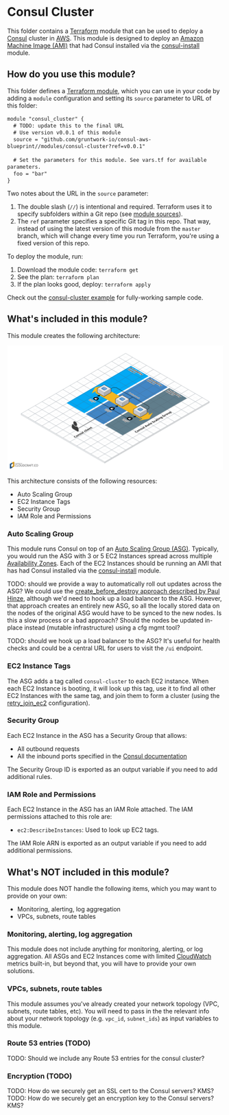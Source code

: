 # Consul Cluster

This folder contains a [Terraform](https://www.terraform.io/) module that can be used to deploy a 
[Consul](https://www.consul.io/) cluster in [AWS](https://aws.amazon.com/). This module is designed to deploy an 
[Amazon Machine Image (AMI)](http://docs.aws.amazon.com/AWSEC2/latest/UserGuide/AMIs.html) that had Consul installed
via the [consul-install](/modules/consul-install) module.

## How do you use this module?

This folder defines a [Terraform module](https://www.terraform.io/docs/modules/usage.html), which you can use in your
code by adding a `module` configuration and setting its `source` parameter to URL of this folder:

```hcl
module "consul_cluster" {
  # TODO: update this to the final URL
  # Use version v0.0.1 of this module
  source = "github.com/gruntwork-io/consul-aws-blueprint//modules/consul-cluster?ref=v0.0.1"

  # Set the parameters for this module. See vars.tf for available parameters.
  foo = "bar"
}
```

Two notes about the URL in the `source` parameter:

1. The double slash (`//`) is intentional and required. Terraform uses it to specify subfolders within a Git repo 
   (see [module sources](https://www.terraform.io/docs/modules/sources.html)).
1. The `ref` parameter specifies a specific Git tag in this repo. That way, instead of using the latest version of this
   module from the `master` branch, which will change every time you run Terraform, you're using a fixed version of 
   this repo.

To deploy the module, run:

1. Download the module code: `terraform get`
1. See the plan: `terraform plan`
1. If the plan looks good, deploy: `terraform apply`

Check out the [consul-cluster example](/examples/consul-cluster) for fully-working sample code. 

## What's included in this module?

This module creates the following architecture:

![Consul architecture](/_docs/architecture.png)

This architecture consists of the following resources:

* Auto Scaling Group
* EC2 Instance Tags
* Security Group
* IAM Role and Permissions

### Auto Scaling Group

This module runs Consul on top of an [Auto Scaling Group (ASG)](https://aws.amazon.com/autoscaling/). Typically, you
would run the ASG with 3 or 5 EC2 Instances spread across multiple [Availability 
Zones](http://docs.aws.amazon.com/AWSEC2/latest/UserGuide/using-regions-availability-zones.html). Each of the EC2
Instances should be running an AMI that has had Consul installed via the [consul-install](/modules/consul-install)
module. 

TODO: should we provide a way to automatically roll out updates across the ASG? We could use the [create_before_destroy
approach described by Paul Hinze](https://groups.google.com/forum/#!msg/terraform-tool/7Gdhv1OAc80/iNQ93riiLwAJ),
although we'd need to hook up a load balancer to the ASG. However, that approach creates an entirely new ASG, so all 
the locally stored data on the nodes of the original ASG would have to be synced to the new nodes. Is this a slow 
process or a bad approach? Should the nodes be updated in-place instead (mutable infrastructure) using a cfg mgmt 
tool?

TODO: should we hook up a load balancer to the ASG? It's useful for health checks and could be a central URL for users
to visit the `/ui` endpoint.

### EC2 Instance Tags

The ASG adds a tag called `consul-cluster` to each EC2 instance. When each EC2 Instance is booting, it will look up 
this tag, use it to find all other EC2 Instances with the same tag, and join them to form a cluster (using the 
[retry_join_ec2](https://www.consul.io/docs/agent/options.html?#retry_join_ec2) configuration).    

### Security Group

Each EC2 Instance in the ASG has a Security Group that allows:
 
* All outbound requests
* All the inbound ports specified in the [Consul documentation](https://www.consul.io/docs/agent/options.html?#ports-used)

The Security Group ID is exported as an output variable if you need to add additional rules. 

### IAM Role and Permissions

Each EC2 Instance in the ASG has an IAM Role attached. The IAM permissions attached to this role are:

* `ec2:DescribeInstances`: Used to look up EC2 tags.

The IAM Role ARN is exported as an output variable if you need to add additional permissions. 

## What's NOT included in this module?

This module does NOT handle the following items, which you may want to provide on your own:

* Monitoring, alerting, log aggregation
* VPCs, subnets, route tables

### Monitoring, alerting, log aggregation

This module does not include anything for monitoring, alerting, or log aggregation. All ASGs and EC2 Instances come 
with limited [CloudWatch](https://aws.amazon.com/cloudwatch/) metrics built-in, but beyond that, you will have to 
provide your own solutions.

### VPCs, subnets, route tables

This module assumes you've already created your network topology (VPC, subnets, route tables, etc). You will need to 
pass in the the relevant info about your network topology (e.g. `vpc_id`, `subnet_ids`) as input variables to this 
module.

### Route 53 entries (TODO)

TODO: Should we include any Route 53 entries for the consul cluster?

### Encryption (TODO)

TODO: How do we securely get an SSL cert to the Consul servers? KMS?
TODO: How do we securely get an encryption key to the Consul servers? KMS?